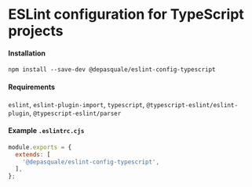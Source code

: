 # ESLint configuration for TypeScript projects

#### Installation

```
npm install --save-dev @depasquale/eslint-config-typescript
```

#### Requirements

`eslint`, `eslint-plugin-import`, `typescript`, `@typescript-eslint/eslint-plugin`, `@typescript-eslint/parser`


#### Example `.eslintrc.cjs`

```javascript
module.exports = {
  extends: [
    '@depasquale/eslint-config-typescript',
  ],
};
```
